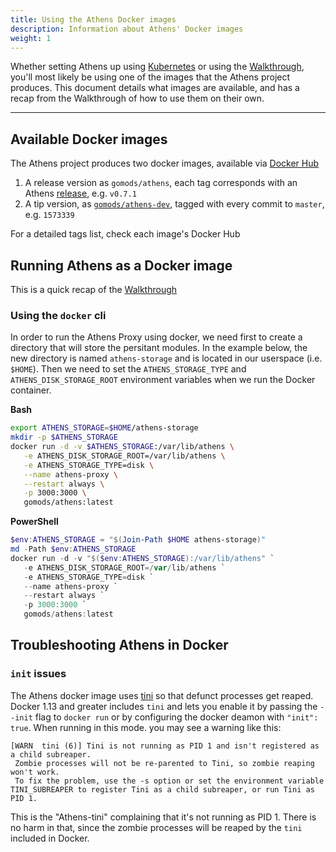 ```yaml
---
title: Using the Athens Docker images
description: Information about Athens' Docker images
weight: 1
---
```


Whether setting Athens up using [Kubernetes](./install-on-kubernetes) or using the [Walkthrough](/Walkthrough), you'll most likely be using one of the images that the Athens project produces. This document details what images are available, and has a recap from the Walkthrough of how to use them on their own.

---

## Available Docker images

The Athens project produces two docker images, available via [Docker Hub](https://hub.docker.com/) 

1. A release version as `gomods/athens`, each tag corresponds with an Athens [release](https://github.com/gomods/athens/releases), e.g. `v0.7.1`
2. A tip version, as [`gomods/athens-dev`](https://hub.docker.com/r/gomods/athens-dev), tagged with every commit to `master`, e.g. `1573339`

For a detailed tags list, check each image's Docker Hub

## Running Athens as a Docker image

This is a quick recap of the [Walkthrough](/walkthrough)

### Using the `docker` cli

In order to run the Athens Proxy using docker, we need first to create a directory that will store the persitant modules.
In the example below, the new directory is named `athens-storage` and is located in our userspace (i.e. `$HOME`). 
Then we need to set the `ATHENS_STORAGE_TYPE` and `ATHENS_DISK_STORAGE_ROOT` environment variables when we run the Docker container.

**Bash**
```bash
export ATHENS_STORAGE=$HOME/athens-storage
mkdir -p $ATHENS_STORAGE
docker run -d -v $ATHENS_STORAGE:/var/lib/athens \
   -e ATHENS_DISK_STORAGE_ROOT=/var/lib/athens \
   -e ATHENS_STORAGE_TYPE=disk \
   --name athens-proxy \
   --restart always \
   -p 3000:3000 \
   gomods/athens:latest
```

**PowerShell**
```PowerShell
$env:ATHENS_STORAGE = "$(Join-Path $HOME athens-storage)"
md -Path $env:ATHENS_STORAGE
docker run -d -v "$($env:ATHENS_STORAGE):/var/lib/athens" `
   -e ATHENS_DISK_STORAGE_ROOT=/var/lib/athens `
   -e ATHENS_STORAGE_TYPE=disk `
   --name athens-proxy `
   --restart always `
   -p 3000:3000 `
   gomods/athens:latest
```


## Troubleshooting Athens in Docker

### `init` issues

The Athens docker image uses [tini](https://github.com/krallin/tini) so that defunct processes get reaped.
Docker 1.13 and greater includes `tini` and lets you enable it by passing the `--init` flag to `docker run` or by configuring the docker deamon with `"init": true`. When running in this mode. you may see a warning like this:

```console
[WARN  tini (6)] Tini is not running as PID 1 and isn't registered as a child subreaper.
 Zombie processes will not be re-parented to Tini, so zombie reaping won't work.
 To fix the problem, use the -s option or set the environment variable TINI_SUBREAPER to register Tini as a child subreaper, or run Tini as PID 1.
```
This is the "Athens-tini" complaining that it's not running as PID 1.
There is no harm in that, since the zombie processes will be reaped by the `tini` included in Docker.
